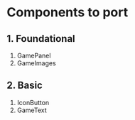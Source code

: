 # Components to port

## 1. Foundational
1. GamePanel
2. GameImages

## 2. Basic
1. IconButton
2. GameText
